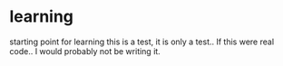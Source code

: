 # learning
starting point for learning
this is a test, it is only a test.. If this were real code.. I would probably not be writing it.
